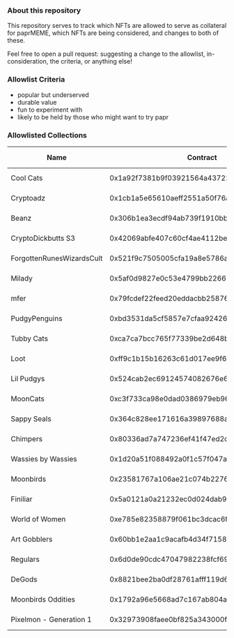 ### About this repository 
This repository serves to track which NFTs are allowed to serve as collateral for paprMEME, which NFTs are being considered, and changes to both of these. 

Feel free to open a pull request: suggesting a change to the allowlist, in-consideration, the criteria, or anything else! 

### Allowlist Criteria
- popular but underserved
- durable value
- fun to experiment with
- likely to be held by those who might want to try papr

### Allowlisted Collections
| Name                      | Contract                                   | Date Added |
|---------------------------|--------------------------------------------|------------|
| Cool Cats                 | 0x1a92f7381b9f03921564a437210bb9396471050c | 2023-02-09 |
| Cryptoadz                 | 0x1cb1a5e65610aeff2551a50f76a87a7d3fb649c6 | 2023-02-09 |
| Beanz                     | 0x306b1ea3ecdf94ab739f1910bbda052ed4a9f949 | 2023-02-09 |
| CryptoDickbutts S3        | 0x42069abfe407c60cf4ae4112bedead391dba1cdb | 2023-02-09 |
| ForgottenRunesWizardsCult | 0x521f9c7505005cfa19a8e5786a9c3c9c9f5e6f42 | 2023-02-09 |
| Milady                    | 0x5af0d9827e0c53e4799bb226655a1de152a425a5 | 2023-02-09 |
| mfer                      | 0x79fcdef22feed20eddacbb2587640e45491b757f | 2023-02-09 |
| PudgyPenguins             | 0xbd3531da5cf5857e7cfaa92426877b022e612cf8 | 2023-02-09 |
| Tubby Cats                | 0xca7ca7bcc765f77339be2d648ba53ce9c8a262bd | 2023-02-09 |
| Loot                      | 0xff9c1b15b16263c61d017ee9f65c50e4ae0113d7 | 2023-02-09 |
| Lil Pudgys                | 0x524cab2ec69124574082676e6f654a18df49a048 | 2023-03-02 |
| MoonCats                  | 0xc3f733ca98e0dad0386979eb96fb1722a1a05e69 | 2023-03-02 |
| Sappy Seals               | 0x364c828ee171616a39897688a831c2499ad972ec | 2023-03-02 |
| Chimpers                  | 0x80336ad7a747236ef41f47ed2c7641828a480baa | 2023-03-02 |
| Wassies by Wassies        | 0x1d20a51f088492a0f1c57f047a9e30c9ab5c07ea | 2023-04-20 |
| Moonbirds                 | 0x23581767a106ae21c074b2276d25e5c3e136a68b | 2023-04-20 |
| Finiliar                  | 0x5a0121a0a21232ec0d024dab9017314509026480 | 2023-04-20 |
| World of Women            | 0xe785e82358879f061bc3dcac6f0444462d4b5330 | 2023-04-20 |
| Art Gobblers              | 0x60bb1e2aa1c9acafb4d34f71585d7e959f387769 | 2023-04-20 |
| Regulars                  | 0x6d0de90cdc47047982238fcf69944555d27ecb25 | 2023-04-20 |
| DeGods                    | 0x8821bee2ba0df28761afff119d66390d594cd280 | 2023-04-20 |
| Moonbirds Oddities        | 0x1792a96e5668ad7c167ab804a100ce42395ce54d | 2023-04-20 |
| Pixelmon - Generation 1   | 0x32973908faee0bf825a343000fe412ebe56f802a | 2023-04-20 |
